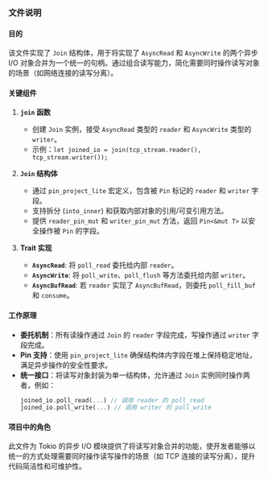 ### 文件说明

#### 目的
该文件实现了 `Join` 结构体，用于将实现了 `AsyncRead` 和 `AsyncWrite` 的两个异步 I/O 对象合并为一个统一的句柄。通过组合读写能力，简化需要同时操作读写对象的场景（如网络连接的读写分离）。

#### 关键组件
1. **`join` 函数**
   - 创建 `Join` 实例，接受 `AsyncRead` 类型的 `reader` 和 `AsyncWrite` 类型的 `writer`。
   - 示例：`let joined_io = join(tcp_stream.reader(), tcp_stream.writer());`

2. **`Join` 结构体**
   - 通过 `pin_project_lite` 宏定义，包含被 `Pin` 标记的 `reader` 和 `writer` 字段。
   - 支持拆分 (`into_inner`) 和获取内部对象的引用/可变引用方法。
   - 提供 `reader_pin_mut` 和 `writer_pin_mut` 方法，返回 `Pin<&mut T>` 以安全操作被 `Pin` 的字段。

3. **Trait 实现**
   - **`AsyncRead`**: 将 `poll_read` 委托给内部 `reader`。
   - **`AsyncWrite`**: 将 `poll_write`、`poll_flush` 等方法委托给内部 `writer`。
   - **`AsyncBufRead`**: 若 `reader` 实现了 `AsyncBufRead`，则委托 `poll_fill_buf` 和 `consume`。

#### 工作原理
- **委托机制**：所有读操作通过 `Join` 的 `reader` 字段完成，写操作通过 `writer` 字段完成。
- **Pin 支持**：使用 `pin_project_lite` 确保结构体内字段在堆上保持稳定地址，满足异步操作的安全性要求。
- **统一接口**：将读写对象封装为单一结构体，允许通过 `Join` 实例同时操作两者，例如：
  ```rust
  joined_io.poll_read(...) // 调用 reader 的 poll_read
  joined_io.poll_write(...) // 调用 writer 的 poll_write
  ```

#### 项目中的角色
此文件为 Tokio 的异步 I/O 模块提供了将读写对象合并的功能，使开发者能够以统一的方式处理需要同时操作读写操作的场景（如 TCP 连接的读写分离），提升代码简洁性和可维护性。

